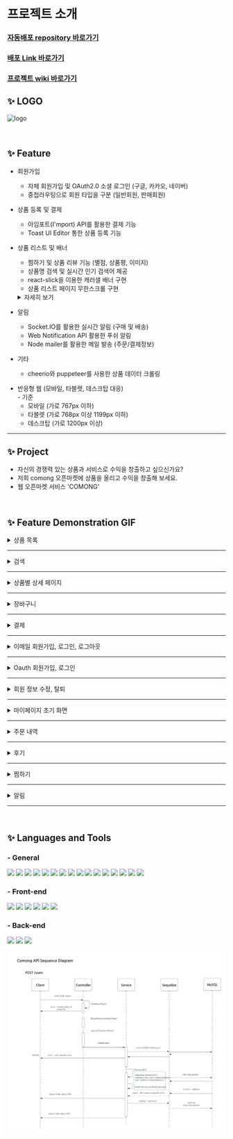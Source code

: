 # 프로젝트 소개

### [자동배포 repository 바로가기](https://github.com/onewithtruth/comong)
### [배포 Link 바로가기](https://www.comong.kr/)
### [프로젝트 wiki 바로가기](https://github.com/codestates/comong/wiki)

## ✨ LOGO

![logo](https://imagedelivery.net/BOKuAiJyROlMLXwCcBYMqQ/9cb76ebb-2ba7-4998-40d8-056e6fe5d700/public)

</br>

## ✨ Feature

- 회원가입
  - 자체 회원가입 및 OAuth2.0 소셜 로그인 (구글, 카카오, 네이버)
  - 중첩라우팅으로 회원 타입을 구분 (일반회원, 판매회원)

- 상품 등록 및 결제
  - 아임포트(I'mport) API를 활용한 결제 기능 
  - Toast UI Editor 통한 상품 등록 기능

- 상품 리스트 및 배너
  - 찜하기 및 상품 리뷰 기능 (별점, 상품평, 이미지)
  - 상품명 검색 및 실시간 인기 검색어 제공
  - react-slick을 이용한 캐러샐 배너 구현
  - 상품 리스트 페이지 무한스크롤 구현
  <details>
  <summary>자세히 보기</summary>
  <span>설명 추가 예정</span>
  </details>

- 알림
  - Socket.IO를 활용한 실시간 알림 (구매 및 배송)
  - Web Notification API 활용한 푸쉬 알림
  - Node mailer를 활용한 메일 발송 (주문/결제정보)

- 기타
  - cheerio와 puppeteer를 사용한 상품 데이터 크롤링
<!--   <details>
  <summary>cheerio와 puppeteer를 사용한 상품 데이터 크롤링</summary>
  <span>설명 추가 예정</span>
  </details>
  <details> -->
  - <summary>반응형 웹 (모바일, 타블렛, 데스크탑 대응)</summary>
    - 기준
    <ul>
      <li>모바일 (가로 767px 이하)</li>
      <li>타블렛 (가로 768px 이상 1199px 이하)</li>
      <li>데스크탑 (가로 1200px 이상)</li>
    </ul>

  </details>



---



## ✨ Project

- 자신의 경쟁력 있는 상품과 서비스로 수익을 창출하고 싶으신가요?
- 저희 comong 오픈마켓에 상품을 올리고 수익을 창출해 보세요.
- 웹 오픈마켓 서비스 'COMONG'

</br>

## ✨ Feature Demonstration GIF

<details>
  <summary> 상품 목록 </summary>

  <details>
  <summary> 메인 배너 (자동 슬라이드)</summary>
    <img width="700" src="https://user-images.githubusercontent.com/86667412/158828284-b418222d-f2d2-40ec-a9d8-899fad1d1100.gif"/>
  </details>

  <details>
  <summary> 상품 목록 (무한스크롤) </summary>
    <img width="700" src="https://user-images.githubusercontent.com/86667412/158832768-90f6f518-23cf-4d42-9b38-6c47e8ed18ce.gif"/>
  </details>
  
  <details>
  <summary> 상품 목록 (카테고리별 필터)  </summary>
    <img width="700" src="https://user-images.githubusercontent.com/86667412/158832382-c8ff7e60-a8aa-4704-b8c0-88316e2ec288.gif"/>
  </details>
  
</details>

---

<details>
  <summary> 검색 </summary>

  <details>
  <summary> 상품 검색 </summary>
    <img width="700" src="https://user-images.githubusercontent.com/86667412/158833765-129ab415-eda0-456c-b71e-10e05bff9f2c.gif"/>
  </details>
  
  <details>
  <summary> 인기검색어 </summary>
    <img width="700" src="https://user-images.githubusercontent.com/86667412/158833652-8309192f-3ecd-4399-80bc-52e94ad9f076.gif"/>
  </details>

</details>

---

<details>
  <summary> 상품별 상세 페이지 </summary>

  <details>
  <summary> 상품 사진 </summary>
    <img width="700" src="https://user-images.githubusercontent.com/86667412/158838630-164b5c36-fc3a-4c9a-8334-1397cda64b45.gif"/>
  </details>
  
  <details>
  <summary> 상품 설명 </summary>
    <img width="700" src="https://user-images.githubusercontent.com/86667412/158838734-ecebc4a1-e1c4-4790-9182-aa1ce24fdea1.gif"/>
  </details>
  
  <details>
  <summary> 상품평 </summary>
    <img width="700" src="https://user-images.githubusercontent.com/86667412/158838847-b6b46526-1cb4-461f-ada1-7360ad8bc25e.gif"/>
  </details>
  
</details>

---

<details>
  <summary> 장바구니 </summary>

  <details>
  <summary> 장바구니 담기 </summary>
    <img width="700" src="https://user-images.githubusercontent.com/86667412/158920976-9851a6e1-c839-483e-8b07-01df743efc54.gif"/>
  </details>
  
  <details>
  <summary> 장바구니 상품 개수 조절 </summary>
    <img width="700" src="https://user-images.githubusercontent.com/86667412/158921415-a812ec0a-7a8f-418c-a7ba-312e67592437.gif"/>
  </details>
  
  <details>
  <summary> 장바구니 상품 삭제 </summary>
    <img width="700" src="https://user-images.githubusercontent.com/86667412/158921258-6fa7e193-37d4-4ad2-b5f1-f847345ae3e7.gif"/>
  </details>
  
  
</details>

---

<details>
  <summary> 결제 </summary>

  <details>
  <summary> 결제 선택(장바구니) </summary>
    <img width="700" src="https://user-images.githubusercontent.com/86667412/158921854-2547fd55-1ec5-4f3c-8f51-b780095d1a61.gif"/>
  </details>

  <details>
  <summary> 결제 선택 (상품 페이지) </summary>
    <img width="700" src="https://user-images.githubusercontent.com/86667412/158921907-5dcbc0ca-0f61-453e-9cc0-11052b6d3711.gif"/>
  </details>  
  
  <details>
  <summary> 결제 주소 입력 </summary>
    <img width="700" src="https://user-images.githubusercontent.com/86667412/158925689-8a10c5d4-d81e-4ddc-a367-a4a2a00542cd.gif"/>
  </details>

  <details>
  <summary> 결제 진행 </summary>
    <img width="700" src="https://user-images.githubusercontent.com/86667412/158925748-56cc823f-a6fb-440b-9ad1-14bdbaef6bf6.gif"/>
  </details>  
  
  <details>
  <summary> 결제 카드 선택 </summary>
    <img width="700" src="https://user-images.githubusercontent.com/86667412/158925825-1eeb2797-7b0c-4b63-82de-2a125cf6deb9.gif"/>
  </details>
  
  <details>
  <summary> 결제 완료 </summary>
    <img width="700" src="https://user-images.githubusercontent.com/86667412/158925881-b08b46cd-5679-4b45-b79c-b97e8700767b.gif"/>
  </details>
  
</details>

---

<details>
  <summary> 이메일 회원가입, 로그인, 로그아웃</summary>
  
  <details>
  <summary> 회원가입 - 일반회원 </summary>
    <img width="700" src="https://user-images.githubusercontent.com/88753089/159136241-0eef747e-45c9-4929-acb1-f5036613079a.gif"/>
  </details>
  
  <details>
  <summary>회원가입 - 판매회원</summary>
    <img width="700" src="https://user-images.githubusercontent.com/88753089/159177932-2749a421-b5a2-44f1-b34d-cfdcc7fc24b9.gif"/>
  </details>

  <!-- <details>
  <summary>판매회원 (가입 신청 후 이메일)</summary>
    <img width="700" src=""/>
  </details> -->

  <details>
  <summary> 로그인 </summary>
    <img width="700" src="https://user-images.githubusercontent.com/88753089/159136262-f54070b5-cb45-425e-ab87-febf85fd566a.gif"/>
  </details>

  <details>
  <summary> 로그아웃 </summary>
    <img width="700" src="https://user-images.githubusercontent.com/88753089/159136307-a0010615-2d14-4a9a-a240-0a75ab969749.gif"/>
  </details>

</details>

---

<details>

  <summary>Oauth 회원가입, 로그인</summary>

  <details>
  <summary>네이버 - 회원가입</summary>
    <img width="700" src="https://user-images.githubusercontent.com/88753089/160566286-b3f8aee7-4468-405e-b232-d0729c3dc54b.gif"/>
  </details>

  <details>
  <summary>네이버 - 로그인</summary>
    <img width="700" src="https://user-images.githubusercontent.com/88753089/160566283-d9c88503-3cfc-4936-86ab-d38a6dd663ee.gif"/>
  </details>

  <details>
  <summary>카카오 - 회원가입</summary>
    <img width="700" src="https://user-images.githubusercontent.com/88753089/160566294-b60a1aec-a6d1-4a03-8b46-a2eb9f05452f.gif"/>
  </details>

  <details>
  <summary>카카오 - 로그인</summary>
    <img width="700" src="https://user-images.githubusercontent.com/88753089/160566291-382fa952-58e4-4df8-a40b-3535d5b2250f.gif"/>
  </details>

  <details>
  <summary>구글 - 회원가입</summary>
    <img width="700" src="https://user-images.githubusercontent.com/88753089/160566272-cdfbe576-2ce9-4969-9aef-1b6bd69ee88f.gif"/>
  </details>

  <details>
  <summary>구글 - 로그인</summary>
    <img width="700" src="https://user-images.githubusercontent.com/88753089/160566249-0ef47ce4-17ef-435e-8a46-966412649b6a.gif"/>
  </details>

</details>

---

<details>
  <summary>회원 정보 수정, 탈퇴</summary>

  <details>
    <summary>회원 정보 수정</summary>
    <img width="700" src="https://user-images.githubusercontent.com/88753089/160658064-6f7c1cbf-66a1-48a1-abc9-040cb9390052.gif"/>
  </details>

  <details>
    <summary>회원 정보 수정 (프로필 사진 변경)</summary>
    <img width="700" src="https://user-images.githubusercontent.com/88753089/160658072-c767d4c0-03f8-4775-8617-6fc6f4286526.gif"/>
  </details>

  <details>
    <summary>회원 탈퇴</summary>
    <img width="700" src="https://user-images.githubusercontent.com/88753089/160658080-1a03f1e5-a1b4-4831-a181-4f130045537c.gif"/>
  </details>

</details>

---

<details>
  <summary>마이페이지 초기 화면</summary>

  <details>
    <summary>일반 회원</summary>
    <img width="700" src="https://user-images.githubusercontent.com/88753089/159150106-f6de7f42-c115-4ea9-a8a8-85d43b4a4b71.gif"/>
  </details>

  <details>
    <summary>판매 회원</summary>
    <img width="700" src="https://user-images.githubusercontent.com/88753089/159153818-5721bc41-7eb5-4abc-8d47-41026c29dfd6.gif"/>
  </details>

</details>

---

<details>
  <summary>주문 내역</summary>

  <details>
    <summary>주문 내역 조회 (상품 상태에 따라)</summary>
    <img width="700" src="https://user-images.githubusercontent.com/88753089/160552242-d6daffa6-d8b4-4fa5-a034-11a2a4e84794.gif"/>
  </details>

  <details>
    <summary>주문 내역 조회 (상품 상태 + 기간에 따라)</summary>
    <img width="700" src="https://user-images.githubusercontent.com/88753089/160552255-388e7e4a-c129-438e-98e3-dba26bd67d9c.gif"/>
  </details>

</details>

---

<details>
  <summary>후기</summary>

  <details>
    <summary>후기 쓰기</summary>
    <img width="700" src="https://user-images.githubusercontent.com/88753089/160544983-3115ab0d-ee89-4d95-bde3-4f3a52cf80e5.gif"/>
  </details>

  <details>
    <summary>후기 쓰기 (사진 첨부)</summary>
    <img width="700" src="https://user-images.githubusercontent.com/88753089/160545061-3acad169-f8a0-492b-848b-6b0f1a5b2433.gif"/>
  </details>

  <details>
    <summary>후기 삭제</summary>
    <img width="700" src="https://user-images.githubusercontent.com/88753089/160545102-3f22f68a-d5ee-433f-8956-cd44f08b88b9.gif"/>
  </details>

</details>

---

<details>
  <summary>찜하기</summary>

  <details>
    <summary>찜하기 등록</summary>
    <img width="700" src="https://user-images.githubusercontent.com/88753089/159149861-5b01ba27-f454-4910-89b1-2f0a6ccb0dac.gif"/>
  </details>

  <details>
    <summary>찜하기 해제</summary>
    <img width="700" src="https://user-images.githubusercontent.com/88753089/159149987-eb83b06a-8f92-4f23-8d21-66dc0c3294bc.gif"/>
  </details>

</details>

---

<!-- <details>
  <summary>판매 내역</summary>

  <details>
    <summary>상세 정보 확인</summary>
    <img width="700" src=""/>
  </details>

  <details>
    <summary>진행 상태 변경 - 배송 준비 중</summary>
    <img width="700" src=""/>
  </details>

  <details>
    <summary>진행 상태 변경 - 배송 중</summary>
    <img width="700" src=""/>
  </details>

</details>

--- -->

<details>
  <summary>알림</summary>
  <details>
    <summary>알림 - 배송 준비 중</summary>
    <img width="700" src="https://user-images.githubusercontent.com/88753089/160664384-4b832fcc-d97d-48b6-ac1b-512f11dd8e21.gif"/>
  </details>

  <details>
    <summary>알림 - 배송 시작</summary>
    <img width="700" src="https://user-images.githubusercontent.com/88753089/160664378-d5c31ab2-2776-4453-aac1-4ca64214472a.gif"/>
  </details>

  <details>
    <summary>알림 읽은 경우 (색 구분, 숫자 변경)</summary>
    <img width="700" src="https://user-images.githubusercontent.com/88753089/160664389-34a8536d-5961-4e29-bc95-c82389c116cb.gif"/>
  </details>

  <details>
    <summary>알림 삭제</summary>
    <img width="700" src="https://user-images.githubusercontent.com/88753089/160664354-b781df03-a173-4aef-a5f7-cc6ded7df3f0.gif"/>
  </details>

</details>

---

 </br>

## ✨ Languages and Tools

### - General

<img src="https://img.shields.io/badge/javascript-F7DF1E?style=for-the-badge&logo=javascript&logoColor=black" height="50"> <img src="https://img.shields.io/badge/TypeScript-007396?style=for-the-badge&logo=TypeScript&logoColor=white" height="50">
<img src="https://img.shields.io/badge/Node.js-339933?style=for-the-badge&logo=Node.js&logoColor=white" height="50">
<img src="https://img.shields.io/badge/mysql-4479A1?style=for-the-badge&logo=mysql&logoColor=white" height="50">
<img src="https://img.shields.io/badge/Amazon AWS-232F3E?style=for-the-badge&logo=AmazonAWS&logoColor=white" height="50">
<img src="https://img.shields.io/badge/Cloudflare-F38020?style=for-the-badge&logo=Cloudflare&logoColor=white" height="50">
<img src="https://img.shields.io/badge/Socket.io-010101?style=for-the-badge&logo=Socket.io&logoColor=white" height="50">
<img src="https://img.shields.io/badge/Git-003545?style=for-the-badge&logo=Git&logoColor=white" height="50">
<img src="https://img.shields.io/badge/github-181717?style=for-the-badge&logo=github&logoColor=white" height="50">
<img src="https://img.shields.io/badge/Ubuntu-E95420?style=for-the-badge&logo=Ubuntu&logoColor=black" height="50">
<img src="https://img.shields.io/badge/mac OS-000000?style=for-the-badge&logo=macOS&logoColor=white" height="50">
<img src="https://img.shields.io/badge/Windows-61DAFB?style=for-the-badge&logo=Windows&logoColor=black" height="50">
<img src="https://img.shields.io/badge/Discord-1572B6?style=for-the-badge&logo=Discord&logoColor=white" height="50">
<img src="https://img.shields.io/badge/Visual Studio Code-007ACC?style=for-the-badge&logo=VisualStudioCode&logoColor=white" height="50">
<img src="https://img.shields.io/badge/Postman-FF6C37?style=for-the-badge&logo=Postman&logoColor=white" height="50">
<img src="https://img.shields.io/badge/PowerShell-5391FE?style=for-the-badge&logo=PowerShell&logoColor=white" height="50">

### - Front-end

<img src="https://img.shields.io/badge/react-61DAFB?style=for-the-badge&logo=react&logoColor=black" height="50"> <img src="https://img.shields.io/badge/Redux-764ABC?style=for-the-badge&logo=Redux&logoColor=black" height="50">
<img src="https://img.shields.io/badge/Redux toolkit-764ABC?style=for-the-badge&logo=Redux&logoColor=black" height="50">
<img src="https://img.shields.io/badge/html-E34F26?style=for-the-badge&logo=html5&logoColor=white" height="50">
<img src="https://img.shields.io/badge/css-1572B6?style=for-the-badge&logo=css3&logoColor=white" height="50">
<img src="https://img.shields.io/badge/styled components-DB7093?style=for-the-badge&logo=styled-components&logoColor=black" height="50">

### - Back-end

<img src="https://img.shields.io/badge/nestjs-E0234E?style=for-the-badge&logo=nestjs&logoColor=white" height="50"> <img src="https://img.shields.io/badge/Express-000000?style=for-the-badge&logo=Express&logoColor=white" height="50">
<img src="https://img.shields.io/badge/Sequelize-0769AD?style=for-the-badge&logo=Sequelize&logoColor=white" height="50">

<img src="https://raw.githubusercontent.com/dahyeon11/resource_storage/ec6baa63e2e2673c273841d2dd7c3238444c4a0a/Blank%20diagram%20(1).png">

<!-- ### - Others..

<img src="https://img.shields.io/badge/Coffee-5B4638?style=for-the-badge&logo=BuyMeACoffee&logoColor=white" height="50"> -->
